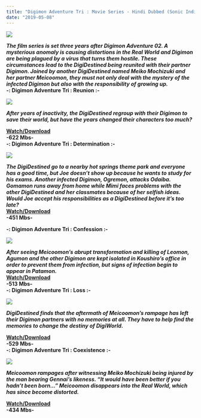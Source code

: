 ```yaml
---
title: "Digimon Adventure Tri : Movie Series - Hindi Dubbed (Sonic India)"
date: "2019-05-08"
---
```


<script type="text/javascript">var adlinkfly_url = 'http://cashflies.com/'; var adlinkfly_api_token = 'dc2f22a8eaf415124d88fcfed387db96ad4bf036'; var adlinkfly_advert = 2; var adlinkfly_exclude_domains = ['cashfiles.com', 'animetoonhindi2. blogspot.com'];</script>

<script src="//cashflies.com/js/full-page-script.js"></script>

[![](https://2.bp.blogspot.com/-ssE0w66ESYY/W2hmW3QSOpI/AAAAAAAABqE/kqiP1ln168AR7v7lahcf_OWeuocRbhZvwCLcBGAs/s400/1030631-toei-animation-announces-voice-cast-us-release-new-digimon-feature.jpg)](https://2.bp.blogspot.com/-ssE0w66ESYY/W2hmW3QSOpI/AAAAAAAABqE/kqiP1ln168AR7v7lahcf_OWeuocRbhZvwCLcBGAs/s1600/1030631-toei-animation-announces-voice-cast-us-release-new-digimon-feature.jpg)

**_The film series is set three years after Digimon Adventure 02. A mysterious anomaly is causing distortions in the Real World and Digimon are being plagued by a virus that turns them hostile. These circumstances lead to the DigiDestined being reunited with their partner Digimon. Joined by another DigiDestined named Meiko Mochizuki and her partner Meicoomon, they must not only deal with the mystery of the infected Digimon but also with the responsibility of growing up._**  
**\-: Digimon Adventure Tri : Reunion :-**  

[![](https://1.bp.blogspot.com/--CqWp-9b7SU/W2vEgjexofI/AAAAAAAABq0/-u9GbRA5wPUcB9-u7Qe_L9UK_0-cHEXrwCLcBGAs/s400/chapt1.jpg)](https://1.bp.blogspot.com/--CqWp-9b7SU/W2vEgjexofI/AAAAAAAABq0/-u9GbRA5wPUcB9-u7Qe_L9UK_0-cHEXrwCLcBGAs/s1600/chapt1.jpg)

_**After years of inactivity, the DigiDestined regroup with their Digimon to save their world, but have the years changed their characters too much?**_

**[Watch/Download](http://turboagram.com/71hT)**  
**\-622 Mbs-**  
**\-: Digimon Adventure Tri : Determination :-**  

[![](https://1.bp.blogspot.com/-3d1rEW9bfXI/W26h4-SyDtI/AAAAAAAABro/xaPPUt4M3GgT9y2KPlNkna2ZqxntebDjwCLcBGAs/s400/determination.jpg)](https://1.bp.blogspot.com/-3d1rEW9bfXI/W26h4-SyDtI/AAAAAAAABro/xaPPUt4M3GgT9y2KPlNkna2ZqxntebDjwCLcBGAs/s1600/determination.jpg)

**_The DigiDestined go to a nearby hot springs theme park and everyone has a good time, but Joe doesn’t show up because he wants to study for his exams. Another infected Digimon, Ogremon, attacks Odaiba. Gomamon runs away from home while Mimi faces problems with the other DigiDestined and her classmates because of her selfish ideas. Would Joe accept his responsibilities as a DigiDestined before it’s too late?_**  
[**Watch/Download**](http://turboagram.com/71nj)  
**\-451 Mbs-**

**\-: Digimon Adventure Tri : Confession :-**

[![](https://1.bp.blogspot.com/-fnV79wacxgk/W26j-mZ3EfI/AAAAAAAABr0/i0eKP5iraqAbdetnAPRoKFF84oudGF-XwCLcBGAs/s400/confession.png)](https://1.bp.blogspot.com/-fnV79wacxgk/W26j-mZ3EfI/AAAAAAAABr0/i0eKP5iraqAbdetnAPRoKFF84oudGF-XwCLcBGAs/s1600/confession.png)

**_After seeing Meicoomon’s abrupt transformation and killing of Leomon, Agumon and the other Digimon are kept isolated in Koushiro’s office in order to prevent them from infection, but signs of infection begin to appear in Patamon._**  
**[Watch/Download](http://turboagram.com/71vI)**  
**\-513 Mbs-**  
****\-: Digimon Adventure Tri : Loss :-****  

[![](https://1.bp.blogspot.com/-4YHYb8VFRco/W6Egf8P2VdI/AAAAAAAABwg/zzOp7MkHpOM0ptXi30b1vquOKx3_v5M6gCLcBGAs/s400/digi4.jpg)](https://1.bp.blogspot.com/-4YHYb8VFRco/W6Egf8P2VdI/AAAAAAAABwg/zzOp7MkHpOM0ptXi30b1vquOKx3_v5M6gCLcBGAs/s1600/digi4.jpg)

**_DigiDestined finds that the aftermath of Meicoomon’s rampage has left their Digimon partners with no memories at all. They have to help find the memories to change the destiny of DigiWorld._**

**[Watch/Download](http://turboagram.com/720S)**  
**\-529 Mbs-**  
**********\-: Digimon Adventure Tri : Coexistence :-**********  

[![](https://3.bp.blogspot.com/-webPGfxaXFk/W6EhjS3zLpI/AAAAAAAABwo/QOKaLuv70oAD5sONb5mctGwWXJ6uHrZ1ACLcBGAs/s400/tri-5-bd-menu1_main.png)](https://3.bp.blogspot.com/-webPGfxaXFk/W6EhjS3zLpI/AAAAAAAABwo/QOKaLuv70oAD5sONb5mctGwWXJ6uHrZ1ACLcBGAs/s1600/tri-5-bd-menu1_main.png)

_**Meicoomon rampages after witnessing Meiko Mochizuki being injured by the man bearing Gennai’s likeness. “It would have been better if you hadn’t been born…” Meicoomon disappears into the Real World, which has since become distorted.**_

**[Watch/Download](http://turboagram.com/7240)**  
**\-434 Mbs-**
